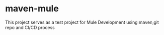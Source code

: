# maven-mule
This project serves as a test project for Mule Development using maven,git repo and CI/CD process
